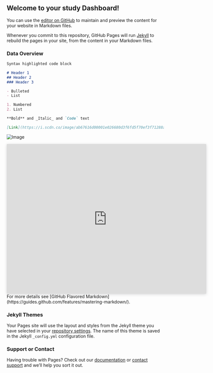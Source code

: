 ## Welcome to your study Dashboard!

You can use the [editor on GitHub](https://github.com/pujasoneji/StudyDashboard/edit/gh-pages/index.md) to maintain and preview the content for your website in Markdown files.

Whenever you commit to this repository, GitHub Pages will run [Jekyll](https://jekyllrb.com/) to rebuild the pages in your site, from the content in your Markdown files.

### Data Overview



```markdown
Syntax highlighted code block

# Header 1
## Header 2
### Header 3

- Bulleted
- List

1. Numbered
2. List

**Bold** and _Italic_ and `Code` text

[Link](https://i.scdn.co/image/ab67616d00001e026680d3f6fd5f70ef3f71288a) and ![Image](https://i.scdn.co/image/ab67616d00001e026680d3f6fd5f70ef3f71288a)
```
![Image](https://i.scdn.co/image/ab67616d00001e026680d3f6fd5f70ef3f71288a)

<iframe style="background: #FFFFFF;border: none;border-radius: 2px;box-shadow: 0 2px 10px 0 rgba(70, 76, 79, .2);" width="640" height="480" src="https://charts.mongodb.com/charts-iotdatacollection-krxgk/embed/charts?id=9f1a6b1b-670c-4cb9-bb90-95a50a84df97&autoRefresh=300&theme=light"></iframe>
For more details see [GitHub Flavored Markdown](https://guides.github.com/features/mastering-markdown/).

### Jekyll Themes

Your Pages site will use the layout and styles from the Jekyll theme you have selected in your [repository settings](https://github.com/pujasoneji/StudyDashboard/settings). The name of this theme is saved in the Jekyll `_config.yml` configuration file.

### Support or Contact

Having trouble with Pages? Check out our [documentation](https://docs.github.com/categories/github-pages-basics/) or [contact support](https://github.com/contact) and we’ll help you sort it out.
